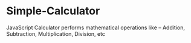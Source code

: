 # Simple-Calculator
JavaScript Calculator performs mathematical operations like – Addition, Subtraction, Multiplication, Division, etc
